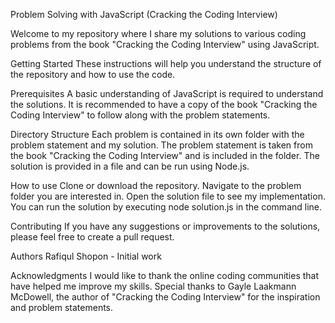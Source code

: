 Problem Solving with JavaScript (Cracking the Coding Interview)

Welcome to my repository where I share my solutions to various coding problems from the book "Cracking the Coding Interview" using JavaScript.

Getting Started
These instructions will help you understand the structure of the repository and how to use the code.

Prerequisites
A basic understanding of JavaScript is required to understand the solutions.
It is recommended to have a copy of the book "Cracking the Coding Interview" to follow along with the problem statements.

Directory Structure
Each problem is contained in its own folder with the problem statement and my solution.
The problem statement is taken from the book "Cracking the Coding Interview" and is included in the folder.
The solution is provided in a file and can be run using Node.js.

How to use
Clone or download the repository.
Navigate to the problem folder you are interested in.
Open the solution file to see my implementation.
You can run the solution by executing node solution.js in the command line.

Contributing
If you have any suggestions or improvements to the solutions, please feel free to create a pull request.

Authors
Rafiqul Shopon - Initial work

Acknowledgments
I would like to thank the online coding communities that have helped me improve my skills.
Special thanks to Gayle Laakmann McDowell, the author of "Cracking the Coding Interview" for the inspiration and problem statements.
